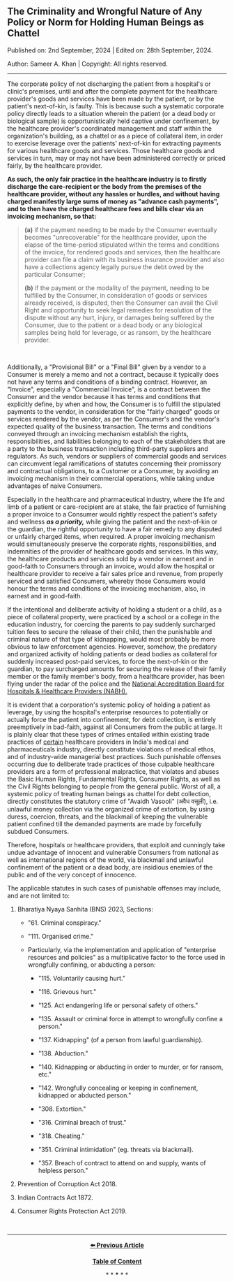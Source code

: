 ## The Criminality and Wrongful Nature of Any Policy or Norm for Holding Human Beings as Chattel 

Published on: 2nd September, 2024 | Edited on: 28th September, 2024.  

Author: Sameer A. Khan | Copyright: All rights reserved. 

---

The corporate policy of not discharging the patient from a hospital's or clinic's premises, until and after the complete payment for the healthcare provider's goods and services have been made by the patient, or by the patient's next-of-kin, is faulty. This is because such a systematic corporate policy directly leads to a situation wherein the patient (or a dead body or biological sample) is opportunistically held captive under confinement, by the healthcare provider's coordinated management and staff within the organization's building, as a chattel or as a piece of collateral item, in order to exercise leverage over the patients' next-of-kin for extracting payments for various healthcare goods and services. Those healthcare goods and services in turn, may or may not have been administered correctly or priced fairly, by the healthcare provider. 

**As such, the only fair practice in the healthcare industry is to firstly discharge the care-recipient or the body from the premises of the healthcare provider, without any hassles or hurdles, and without having charged manifestly large sums of money as "advance cash payments", and to then have the charged healthcare fees and bills clear via an invoicing mechanism, so that:**  

>**(a)** if the payment needing to be made by the Consumer eventually becomes "unrecoverable" for the healthcare provider, upon the elapse of the time-period stipulated within the terms and conditions of the invoice, for rendered goods and services, then the healthcare provider can file a claim with its business insurance provider and also have a collections agency legally pursue the debt owed by the particular Consumer; 
>
>**(b)** if the payment or the modality of the payment, needing to be fulfilled by the Consumer, in consideration of goods or services already received, is disputed, then the Consumer can avail the Civil Right and opportunity to seek legal remedies for resolution of the dispute without any hurt, injury, or damages being suffered by the Consumer, due to the patient or a dead body or any biological samples being held for leverage, or as ransom, by the healthcare provider. 

<br>  

Additionally, a "Provisional Bill" or a "Final Bill" given by a vendor to a Consumer is merely a memo and not a contract, because it typically does not have any terms and conditions of a binding contract. However, an "Invoice", especially a "Commercial Invoice", is a contract between the Consumer and the vendor because it has terms and conditions that explicitly define, by when and how, the Consumer is to fulfill the stipulated payments to the vendor, in consideration for the "fairly charged" goods or services rendered by the vendor, as per the Consumer's and the vendor's expected quality of the business transaction. The terms and conditions conveyed through an invoicing mechanism establish the rights, responsibilities, and liabilities belonging to each of the stakeholders that are a party to the business transaction including third-party suppliers and regulators. As such, vendors or suppliers of commercial goods and services can circumvent legal ramifications of statutes concerning their promissory and contractual obligations, to a Customer or a Consumer, by avoiding an invoicing mechanism in their commercial operations, while taking undue advantages of naive Consumers.  

Especially in the healthcare and pharmaceutical industry, where the life and limb of a patient or care-recipient are at stake, the fair practice of furnishing a proper invoice to a Consumer would rightly respect the patient's safety and wellness ***as a priority,*** while giving the patient and the next-of-kin or the guardian, the rightful opportunity to have a fair remedy to any disputed or unfairly charged items, when required. A proper invoicing mechanism would simultaneously preserve the corporate rights, responsibilities, and indemnities of the provider of healthcare goods and services. In this way, the healthcare products and services sold by a vendor in earnest and in good-faith to Consumers through an invoice, would allow the hospital or healthcare provider to receive a fair sales price and revenue, from properly serviced and satisfied Consumers, whereby those Consumers would honour the terms and conditions of the invoicing mechanism, also, in earnest and in good-faith.  

If the intentional and deliberate activity of holding a student or a child, as a piece of collateral property, were practiced by a school or a college in the education industry, for coercing the parents to pay suddenly surcharged tuition fees to secure the release of their child, then the punishable and criminal nature of that type of kidnapping, would most probably be more obvious to law enforcement agencies. However, somehow, the predatory and organized activity of holding patients or dead bodies as collateral for suddenly increased post-paid services, to force the next-of-kin or the guardian, to pay surcharged amounts for securing the release of their family member or the family member's body, from a healthcare provider, has been flying under the radar of the police and the [National Accreditation Board for Hospitals & Healthcare Providers (NABH).](https://nabh.co/introduction-a4/) 

It is evident that a corporation's systemic policy of holding a patient as leverage, by using the hospital's enterprise resources to potentially or actually force the patient into confinement, for debt collection, is entirely preemptively in bad-faith, against all Consumers from the public at large. It is plainly clear that these types of crimes entailed within existing trade practices of <ins>certain</ins> healthcare providers in India's medical and pharmaceuticals industry, directly constitute violations of medical ethos, and of industry-wide managerial best practices. Such punishable offenses occurring due to deliberate trade practices of those culpable healthcare providers are a form of professional malpractice, that violates and abuses the Basic Human Rights, Fundamental Rights, Consumer Rights, as well as the Civil Rights belonging to people from the general public. Worst of all, a systemic policy of treating human beings as chattel for debt collection, directly constitutes the statutory crime of "Avaidh Vasooli" (अवैध वसूली), i.e. unlawful money collection via the organized crime of extortion, by using duress, coercion, threats, and the blackmail of keeping the vulnerable patient confined till the demanded payments are made by forcefully subdued Consumers. 

Therefore, hospitals or healthcare providers, that exploit and cunningly take undue advantage of innocent and vulnerable Consumers from national as well as international regions of the world, via blackmail and unlawful confinement of the patient or a dead body, are insidious enemies of the public and of the very concept of innocence.  


The applicable statutes in such cases of punishable offenses may include, and are not limited to: 

1. Bharatiya Nyaya Sanhita (BNS) 2023, Sections: 

	- "61. Criminal conspiracy."  

	- "111. Organised crime."  
	
	- Particularly, via the implementation and application of "enterprise resources and policies" as a multiplicative factor to the force used in wrongfully confining, or abducting a person:  

		- "115. Voluntarily causing hurt."  
		
		- "116. Grievous hurt."  

		- "125. Act endangering life or personal safety of others."  

		- "135. Assault or criminal force in attempt to wrongfully confine a person."  
		
		- "137. Kidnapping" (of a person from lawful guardianship).  
		
		- "138. Abduction."  

		- "140. Kidnapping or abducting in order to murder, or for ransom, etc."  
		
		- "142. Wrongfully concealing or keeping in confinement, kidnapped or abducted person."  
		
		- "308. Extortion."  
		
		- "316. Criminal breach of trust."  
		
		- "318. Cheating."  
		
		- "351. Criminal intimidation" (eg. threats via blackmail). 
		
		- "357. Breach of contract to attend on and supply, wants of helpless person."  

2. Prevention of Corruption Act 2018. 

3. Indian Contracts Act 1872. 

4. Consumer Rights Protection Act 2019. 

<br>  

---

<div align="center">
  
  **[:arrow_left: Previous Article][Prev]** 
  
  **[Table of Content][TOC]**

  [Prev]: /rectifying-the-rent-seeking-behaviors-of-certain-hospitals.md
  [TOC]: /README.md#damroo
  
  <p>* * <b>*</b> * *</p>
  
</div>